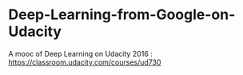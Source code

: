 # Deep-Learning-from-Google-on-Udacity
A mooc of Deep Learning on Udacity 2016 : https://classroom.udacity.com/courses/ud730
